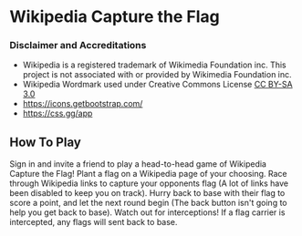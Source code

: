 # Wikipedia Capture the Flag

### Disclaimer and Accreditations

- Wikipedia is a registered trademark of Wikimedia Foundation inc. This project is not associated with or provided by Wikimedia Foundation inc.
- Wikipedia Wordmark used under Creative Commons License [CC BY-SA 3.0](https://creativecommons.org/licenses/by-sa/3.0/deed.en)
- <https://icons.getbootstrap.com/>
- <https://css.gg/app>

## How To Play

Sign in and invite a friend to play a head-to-head game of Wikipedia Capture the Flag! Plant a flag on a Wikipedia page of your choosing. Race through Wikipedia links to capture your opponents flag (A lot of links have been disabled to keep you on track). Hurry back to base with their flag to score a point, and let the next round begin (The back button isn't going to help you get back to base). Watch out for interceptions! If a flag carrier is intercepted, any flags will sent back to base.
